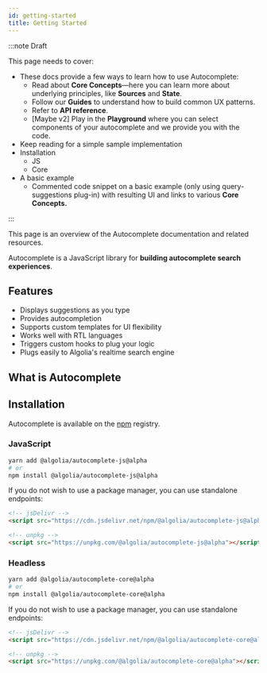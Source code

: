 ```yaml
---
id: getting-started
title: Getting Started
---
```


:::note Draft

This page needs to cover:

- These docs provide a few ways to learn how to use Autocomplete:
  - Read about **Core Concepts**—here you can learn more about underlying principles, like **Sources** and **State**.
  - Follow our **Guides** to understand how to build common UX patterns.
  - Refer to **API reference**.
  - [Maybe v2] Play in the **Playground** where you can select components of your autocomplete and we provide you with the code.
- Keep reading for a simple sample implementation
- Installation
  - JS
  - Core
- A basic example
  - Commented code snippet on a basic example (only using query-suggestions plug-in) with resulting UI and links to various **Core Concepts.**

:::

This page is an overview of the Autocomplete documentation and related resources.

Autocomplete is a JavaScript library for **building autocomplete search experiences**.

## Features

- Displays suggestions as you type
- Provides autocompletion
- Supports custom templates for UI flexibility
- Works well with RTL languages
- Triggers custom hooks to plug your logic
- Plugs easily to Algolia's realtime search engine

## What is Autocomplete

## Installation

Autocomplete is available on the [npm](https://www.npmjs.com/) registry.

### JavaScript

```bash
yarn add @algolia/autocomplete-js@alpha
# or
npm install @algolia/autocomplete-js@alpha
```

If you do not wish to use a package manager, you can use standalone endpoints:

```html
<!-- jsDelivr -->
<script src="https://cdn.jsdelivr.net/npm/@algolia/autocomplete-js@alpha"></script>

<!-- unpkg -->
<script src="https://unpkg.com/@algolia/autocomplete-js@alpha"></script>
```

### Headless

```bash
yarn add @algolia/autocomplete-core@alpha
# or
npm install @algolia/autocomplete-core@alpha
```

If you do not wish to use a package manager, you can use standalone endpoints:

```html
<!-- jsDelivr -->
<script src="https://cdn.jsdelivr.net/npm/@algolia/autocomplete-core@alpha"></script>

<!-- unpkg -->
<script src="https://unpkg.com/@algolia/autocomplete-core@alpha"></script>
```

